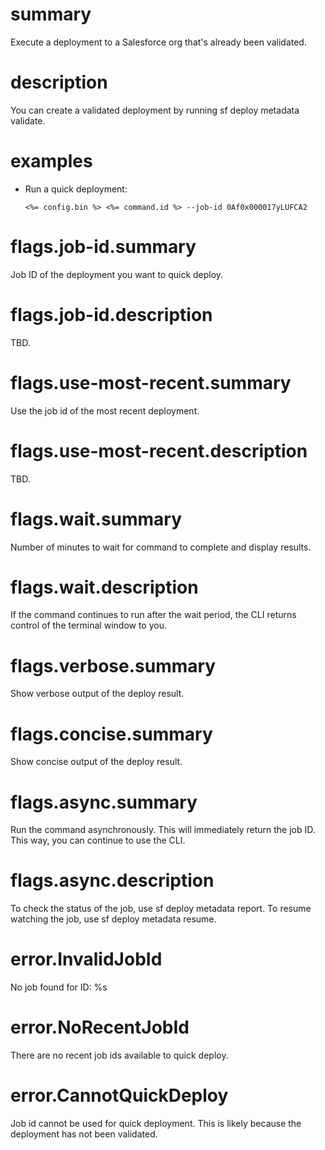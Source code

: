 # summary

Execute a deployment to a Salesforce org that's already been validated.

# description

You can create a validated deployment by running sf deploy metadata validate.

# examples

- Run a quick deployment:

      <%= config.bin %> <%= command.id %> --job-id 0Af0x000017yLUFCA2

# flags.job-id.summary

Job ID of the deployment you want to quick deploy.

# flags.job-id.description

TBD.

# flags.use-most-recent.summary

Use the job id of the most recent deployment.

# flags.use-most-recent.description

TBD.

# flags.wait.summary

Number of minutes to wait for command to complete and display results.

# flags.wait.description

If the command continues to run after the wait period, the CLI returns control of the terminal window to you.

# flags.verbose.summary

Show verbose output of the deploy result.

# flags.concise.summary

Show concise output of the deploy result.

# flags.async.summary

Run the command asynchronously. This will immediately return the job ID. This way, you can continue to use the CLI.

# flags.async.description

To check the status of the job, use sf deploy metadata report. To resume watching the job, use sf deploy metadata resume.

# error.InvalidJobId

No job found for ID: %s

# error.NoRecentJobId

There are no recent job ids available to quick deploy.

# error.CannotQuickDeploy

Job id cannot be used for quick deployment. This is likely because the deployment has not been validated.
